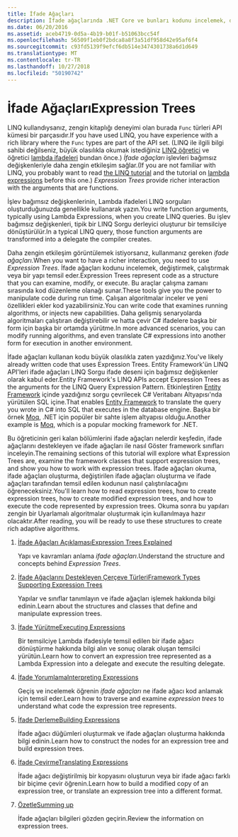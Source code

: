 ```yaml
---
title: İfade Ağaçları
description: İfade ağaçlarında .NET Core ve bunları kodunu incelemek, değiştirmek, çalıştırmak ve yapıları olarak temsil etmek üzere kullanma hakkında bilgi edinin.
ms.date: 06/20/2016
ms.assetid: aceb4719-0d5a-4b19-b01f-b51063bcc54f
ms.openlocfilehash: 56509f1eb0f2bdca8a8f3a51df958d42e95af6f4
ms.sourcegitcommit: c93fd5139f9efcf6db514e3474301738a6d1d649
ms.translationtype: MT
ms.contentlocale: tr-TR
ms.lasthandoff: 10/27/2018
ms.locfileid: "50190742"
---
```

# <a name="expression-trees"></a><span data-ttu-id="fc58d-103">İfade Ağaçları</span><span class="sxs-lookup"><span data-stu-id="fc58d-103">Expression Trees</span></span>

<span data-ttu-id="fc58d-104">LINQ kullandıysanız, zengin kitaplığı deneyimi olan burada `Func` türleri API kümesi bir parçasıdır.</span><span class="sxs-lookup"><span data-stu-id="fc58d-104">If you have used LINQ, you have experience with a rich library where the `Func` types are part of the API set.</span></span> <span data-ttu-id="fc58d-105">(LINQ ile ilgili bilgi sahibi değilseniz, büyük olasılıkla okumak istediğiniz [LINQ öğretici](linq/index.md) ve öğretici [lambda ifadeleri](lambda-expressions.md) bundan önce.) *İfade ağaçları* işlevleri bağımsız değişkenleriyle daha zengin etkileşim sağlar.</span><span class="sxs-lookup"><span data-stu-id="fc58d-105">(If you are not familiar with LINQ, you probably want to read [the LINQ tutorial](linq/index.md) and the tutorial on [lambda expressions](lambda-expressions.md) before this one.) *Expression Trees* provide richer interaction with the arguments that are functions.</span></span>

<span data-ttu-id="fc58d-106">İşlev bağımsız değişkenlerinin, Lambda ifadeleri LINQ sorguları oluşturduğunuzda genellikle kullanarak yazın.</span><span class="sxs-lookup"><span data-stu-id="fc58d-106">You write function arguments, typically using Lambda Expressions, when you create LINQ queries.</span></span> <span data-ttu-id="fc58d-107">Bu işlev bağımsız değişkenleri, tipik bir LINQ Sorgu derleyici oluşturur bir temsilciye dönüştürülür.</span><span class="sxs-lookup"><span data-stu-id="fc58d-107">In a typical LINQ query, those function arguments are transformed into a delegate the compiler creates.</span></span> 

<span data-ttu-id="fc58d-108">Daha zengin etkileşim görüntülemek istiyorsanız, kullanmanız gereken *ifade ağaçları*.</span><span class="sxs-lookup"><span data-stu-id="fc58d-108">When you want to have a richer interaction, you need to use *Expression Trees*.</span></span>
<span data-ttu-id="fc58d-109">İfade ağaçları kodunu incelemek, değiştirmek, çalıştırmak veya bir yapı temsil eder.</span><span class="sxs-lookup"><span data-stu-id="fc58d-109">Expression Trees represent code as a structure that you can examine, modify, or execute.</span></span> <span data-ttu-id="fc58d-110">Bu araçlar çalışma zamanı sırasında kod düzenleme olanağı sunar.</span><span class="sxs-lookup"><span data-stu-id="fc58d-110">These tools give you the power to manipulate code during run time.</span></span> <span data-ttu-id="fc58d-111">Çalışan algoritmalar inceler ve yeni özellikleri ekler kod yazabilirsiniz.</span><span class="sxs-lookup"><span data-stu-id="fc58d-111">You can write code that examines running algorithms, or injects new capabilities.</span></span> <span data-ttu-id="fc58d-112">Daha gelişmiş senaryolarda algoritmaları çalıştıran değiştirebilir ve hatta çevir C# ifadelere başka bir form için başka bir ortamda yürütme.</span><span class="sxs-lookup"><span data-stu-id="fc58d-112">In more advanced scenarios, you can modify running algorithms, and even translate C# expressions into another form for execution in another environment.</span></span>

<span data-ttu-id="fc58d-113">İfade ağaçları kullanan kodu büyük olasılıkla zaten yazdığınız.</span><span class="sxs-lookup"><span data-stu-id="fc58d-113">You've likely already written code that uses Expression Trees.</span></span> <span data-ttu-id="fc58d-114">Entity Framework'ün LINQ API'leri ifade ağaçları LINQ Sorgu ifade deseni için bağımsız değişkenler olarak kabul eder.</span><span class="sxs-lookup"><span data-stu-id="fc58d-114">Entity Framework's LINQ APIs accept Expression Trees as the arguments for the LINQ Query Expression Pattern.</span></span>
<span data-ttu-id="fc58d-115">Etkinleştiren [Entity Framework](/ef/) içinde yazdığınız sorgu çevrilecek C# Veritabanı Altyapısı'nda yürütülen SQL içine.</span><span class="sxs-lookup"><span data-stu-id="fc58d-115">That enables [Entity Framework](/ef/) to translate the query you wrote in C# into SQL that executes in the database engine.</span></span> <span data-ttu-id="fc58d-116">Başka bir örnek [Moq](https://github.com/Moq/moq), .NET için popüler bir sahte işlem altyapısı olduğu.</span><span class="sxs-lookup"><span data-stu-id="fc58d-116">Another example is [Moq](https://github.com/Moq/moq), which is a popular mocking framework for .NET.</span></span>

<span data-ttu-id="fc58d-117">Bu öğreticinin geri kalan bölümlerini ifade ağaçları nelerdir keşfedin, ifade ağaçlarını destekleyen ve ifade ağaçları ile nasıl Göster framework sınıfları inceleyin.</span><span class="sxs-lookup"><span data-stu-id="fc58d-117">The remaining sections of this tutorial will explore what Expression Trees are, examine the framework classes that support expression trees, and show you how to work with expression trees.</span></span> <span data-ttu-id="fc58d-118">İfade ağaçları okuma, ifade ağaçları oluşturma, değiştirilen ifade ağaçları oluşturma ve ifade ağaçları tarafından temsil edilen kodunun nasıl çalıştırılacağını öğreneceksiniz.</span><span class="sxs-lookup"><span data-stu-id="fc58d-118">You'll learn how to read expression trees, how to create expression trees, how to create modified expression trees, and how to execute the code represented by expression trees.</span></span> <span data-ttu-id="fc58d-119">Okuma sonra bu yapıları zengin bir Uyarlamalı algoritmalar oluşturmak için kullanılmaya hazır olacaktır.</span><span class="sxs-lookup"><span data-stu-id="fc58d-119">After reading, you will be ready to use these structures to create rich adaptive algorithms.</span></span>

1. [<span data-ttu-id="fc58d-120">İfade Ağaçları Açıklaması</span><span class="sxs-lookup"><span data-stu-id="fc58d-120">Expression Trees Explained</span></span>](expression-trees-explained.md)

    <span data-ttu-id="fc58d-121">Yapı ve kavramları anlama *ifade ağaçları*.</span><span class="sxs-lookup"><span data-stu-id="fc58d-121">Understand the structure and concepts behind *Expression Trees*.</span></span>
    
2. [<span data-ttu-id="fc58d-122">İfade Ağaçlarını Destekleyen Çerçeve Türleri</span><span class="sxs-lookup"><span data-stu-id="fc58d-122">Framework Types Supporting Expression Trees</span></span>](expression-classes.md)
    
    <span data-ttu-id="fc58d-123">Yapılar ve sınıflar tanımlayın ve ifade ağaçları işlemek hakkında bilgi edinin.</span><span class="sxs-lookup"><span data-stu-id="fc58d-123">Learn about the structures and classes that define and manipulate expression trees.</span></span>
    
3. [<span data-ttu-id="fc58d-124">İfade Yürütme</span><span class="sxs-lookup"><span data-stu-id="fc58d-124">Executing Expressions</span></span>](expression-trees-execution.md)

    <span data-ttu-id="fc58d-125">Bir temsilciye Lambda ifadesiyle temsil edilen bir ifade ağacı dönüştürme hakkında bilgi alın ve sonuç olarak oluşan temsilci yürütün.</span><span class="sxs-lookup"><span data-stu-id="fc58d-125">Learn how to convert an expression tree represented as a Lambda Expression into a delegate and execute the resulting delegate.</span></span>

4. [<span data-ttu-id="fc58d-126">İfade Yorumlama</span><span class="sxs-lookup"><span data-stu-id="fc58d-126">Interpreting Expressions</span></span>](expression-trees-interpreting.md)

    <span data-ttu-id="fc58d-127">Geçiş ve incelemek öğrenin *ifade ağaçları* ne ifade ağacı kod anlamak için temsil eder.</span><span class="sxs-lookup"><span data-stu-id="fc58d-127">Learn how to traverse and examine *expression trees* to understand what code the expression tree represents.</span></span>

5. [<span data-ttu-id="fc58d-128">İfade Derleme</span><span class="sxs-lookup"><span data-stu-id="fc58d-128">Building Expressions</span></span>](expression-trees-building.md)

    <span data-ttu-id="fc58d-129">İfade ağacı düğümleri oluşturmak ve ifade ağaçları oluşturma hakkında bilgi edinin.</span><span class="sxs-lookup"><span data-stu-id="fc58d-129">Learn how to construct the nodes for an expression tree and build expression trees.</span></span>

6. [<span data-ttu-id="fc58d-130">İfade Çevirme</span><span class="sxs-lookup"><span data-stu-id="fc58d-130">Translating Expressions</span></span>](expression-trees-translating.md)

    <span data-ttu-id="fc58d-131">İfade ağacı değiştirilmiş bir kopyasını oluşturun veya bir ifade ağacı farklı bir biçime çevir öğrenin.</span><span class="sxs-lookup"><span data-stu-id="fc58d-131">Learn how to build a modified copy of an expression tree, or translate an expression tree into a different format.</span></span>

7. [<span data-ttu-id="fc58d-132">Özetle</span><span class="sxs-lookup"><span data-stu-id="fc58d-132">Summing up</span></span>](expression-trees-summary.md)

    <span data-ttu-id="fc58d-133">İfade ağaçları bilgileri gözden geçirin.</span><span class="sxs-lookup"><span data-stu-id="fc58d-133">Review the information on expression trees.</span></span>
    
